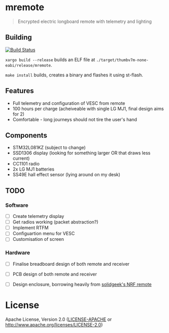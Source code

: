 #  mremote
> Encrypted electric longboard remote with telemetry and lighting

## Building
[![Build Status](https://travis-ci.org/chocol4te/mremote.svg?branch=master)](https://travis-ci.org/chocol4te/mremote)

```xargo build --release``` builds an ELF file at ```./target/thumbv7m-none-eabi/release/mremote```.

```make install``` builds, creates a binary and flashes it using st-flash.


## Features

* Full telemetry and configuration of VESC from remote
* 100 hours per charge (acheiveable with single LG MJ1, final design aims for 2)
* Comfortable - long journeys should not tire the user's hand

## Components

* STM32L081KZ (subject to change)
* SSD1306 display (looking for something larger OR that draws less current)
* CC1101 radio
* 2x LG MJ1 batteries
* SS49E hall effect sensor (lying around on my desk)

## TODO

### Software 
- [ ] Create telemetry display
- [ ] Get radios working (packet abstraction?)
- [ ] Implement RTFM
- [ ] Configuartion menu for VESC
- [ ] Customisation of screen

### Hardware
- [ ] Finalise breadboard design of both remote and receiver
- [ ] PCB design of both remote and receiver
- [ ] Design enclosure, borrowing heavily from [solidgeek's NRF remote](http://www.electric-skateboard.builders/t/simple-3d-printed-nrf-remote-arduino-controlled/28543)


# License

Apache License, Version 2.0 ([LICENSE-APACHE](LICENSE-APACHE) or
  http://www.apache.org/licenses/LICENSE-2.0)
